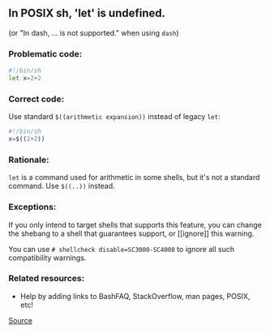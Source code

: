 ## In POSIX sh, 'let' is undefined.

(or "In dash, ... is not supported." when using `dash`)

### Problematic code:

```sh
#!/bin/sh
let x=2+2
```

### Correct code:

Use standard `$((arithmetic expansion))` instead of legacy `let`:

```sh
#!/bin/sh
x=$((2+2))
```

### Rationale:

`let` is a command used for arithmetic in some shells, but it's not a standard command. Use `$((..))` instead.

### Exceptions:

If you only intend to target shells that supports this feature, you can change
the shebang to a shell that guarantees support, or [[ignore]] this warning.

You can use `# shellcheck disable=SC3000-SC4000` to ignore all such compatibility
warnings.

### Related resources:

* Help by adding links to BashFAQ, StackOverflow, man pages, POSIX, etc!

[Source](https://github.com/koalaman/shellcheck/wiki/SC3039)

